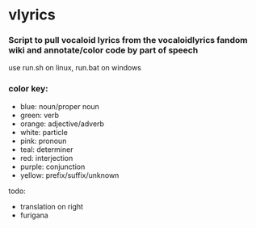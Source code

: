 # vlyrics

### Script to pull vocaloid lyrics from the vocaloidlyrics fandom wiki and annotate/color code by part of speech

use run.sh on linux, run.bat on windows

### color key:
- blue: noun/proper noun
- green: verb
- orange: adjective/adverb
- white: particle
- pink: pronoun
- teal: determiner
- red: interjection
- purple: conjunction
- yellow: prefix/suffix/unknown

todo:
- translation on right
- furigana